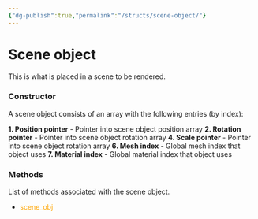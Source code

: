 ```yaml
---
{"dg-publish":true,"permalink":"/structs/scene-object/"}
---
```


# Scene object
This is what is placed in a scene to be rendered.


### Constructor
A scene object consists of an array with the following entries (by index):

**1. Position pointer**
	- Pointer into scene object position array
**2. Rotation pointer**
	- Pointer into scene object rotation array
**4. Scale pointer**
	- Pointer into scene object rotation array
**6. Mesh index**
	- Global mesh index that object uses
**7. Material index**
	- Global material index that object uses


 ### Methods
List of methods associated with the scene object.
- <font color="orange">scene_obj</font> 

